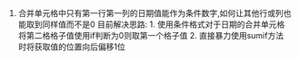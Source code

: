 1. 合并单元格中只有第一行第一列的日期值能作为条件数字,如何让其他行或列也能取到同样值而不是0
	目前解决思路:
		1. 使用条件格式对于日期的合并单元格将第二格格子值使用if判断为0则取第一个格子值
		2. 直接暴力使用sumif方法时将获取值的位置向后偏移1位